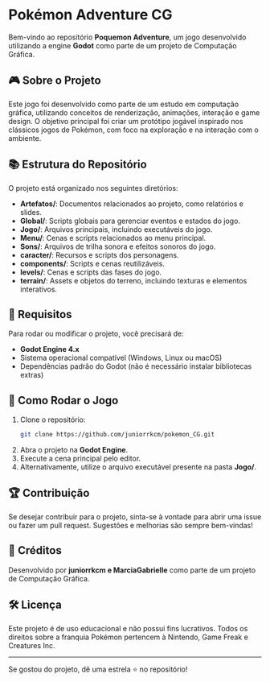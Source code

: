 # Pokémon Adventure CG

Bem-vindo ao repositório **Poquemon Adventure**, um jogo desenvolvido utilizando a engine **Godot** como parte de um projeto de Computação Gráfica.

## 🎮 Sobre o Projeto
Este jogo foi desenvolvido como parte de um estudo em computação gráfica, utilizando conceitos de renderização, animações, interação e game design. O objetivo principal foi criar um protótipo jogável inspirado nos clássicos jogos de Pokémon, com foco na exploração e na interação com o ambiente.

## 📚 Estrutura do Repositório
O projeto está organizado nos seguintes diretórios:
- **Artefatos/**: Documentos relacionados ao projeto, como relatórios e slides.
- **Global/**: Scripts globais para gerenciar eventos e estados do jogo.
- **Jogo/**: Arquivos principais, incluindo executáveis do jogo.
- **Menu/**: Cenas e scripts relacionados ao menu principal.
- **Sons/**: Arquivos de trilha sonora e efeitos sonoros do jogo.
- **caracter/**: Recursos e scripts dos personagens.
- **components/**: Scripts e cenas reutilizáveis.
- **levels/**: Cenas e scripts das fases do jogo.
- **terrain/**: Assets e objetos do terreno, incluindo texturas e elementos interativos.

## 📝 Requisitos
Para rodar ou modificar o projeto, você precisará de:
- **Godot Engine 4.x**
- Sistema operacional compatível (Windows, Linux ou macOS)
- Dependências padrão do Godot (não é necessário instalar bibliotecas extras)

## 🔧 Como Rodar o Jogo
1. Clone o repositório:
   ```sh
   git clone https://github.com/juniorrkcm/pokemon_CG.git
   ```
2. Abra o projeto na **Godot Engine**.
3. Execute a cena principal pelo editor.
4. Alternativamente, utilize o arquivo executável presente na pasta **Jogo/**.

## 🏆 Contribuição
Se desejar contribuir para o projeto, sinta-se à vontade para abrir uma issue ou fazer um pull request. Sugestões e melhorias são sempre bem-vindas!

## 💎 Créditos
Desenvolvido por **juniorrkcm e MarciaGabrielle** como parte de um projeto de Computação Gráfica.

## 🛠️ Licença
Este projeto é de uso educacional e não possui fins lucrativos. Todos os direitos sobre a franquia Pokémon pertencem à Nintendo, Game Freak e Creatures Inc.

---

Se gostou do projeto, dê uma estrela ⭐ no repositório!

